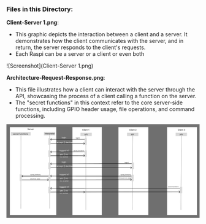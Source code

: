 ### Files in this Directory:

**Client-Server 1.png**:
- This graphic depicts the interaction between a client and a server. It demonstrates how the client communicates with the server, and in return, the server responds to the client's requests.
- Each Raspi can be a server or a client or even both

![Screenshot](Client-Server 1.png)


**Architecture-Request-Response.png**:
- This file illustrates how a client can interact with the server through the API, showcasing the process of a client calling a function on the server.
- The "secret functions" in this context refer to the core server-side functions, including GPIO header usage, file operations, and command processing.

![Screenshot](Architecture-Request-Response.png)
